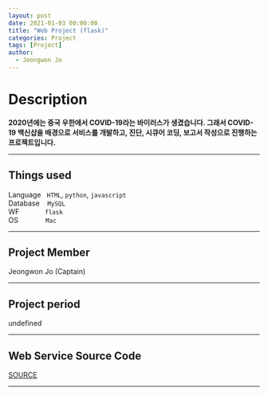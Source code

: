 ```yaml
---
layout: post
date: 2021-01-03 00:00:00
title: "Web Project (flask)"
categories: Project
tags: [Project]
author:
  - Jeongwon Jo
---
```

# Description <br>
<strong>2020년에는 중국 우한에서 COVID-19라는 바이러스가 생겼습니다. 그래서 COVID-19 백신샵을 배경으로 서비스를 개발하고, 진단, 시큐어 코딩, 보고서 작성으로 진행하는 프로젝트입니다.</strong><br>

---
## Things used<br>
Language&nbsp;&nbsp;&nbsp;`HTML`, `python`, `javascript`<br>
Database&nbsp;&nbsp;&nbsp;&nbsp;`MySQL`<br>
WF&nbsp;&nbsp;&nbsp;&nbsp;&nbsp;&nbsp;&nbsp;&nbsp;&nbsp;&nbsp;&nbsp;&nbsp;&nbsp;`flask`<br>
OS&nbsp;&nbsp;&nbsp;&nbsp;&nbsp;&nbsp;&nbsp;&nbsp;&nbsp;&nbsp;&nbsp;&nbsp;&nbsp;&nbsp;`Mac`<br>

---
## Project Member<br>
Jeongwon Jo (Captain)

---
## Project period<br>
undefined<br>

---
## Web Service Source Code
[SOURCE](https://github.com/wjddnjs33/Falsk_Project/tree/main/Flask_Porject)

---
